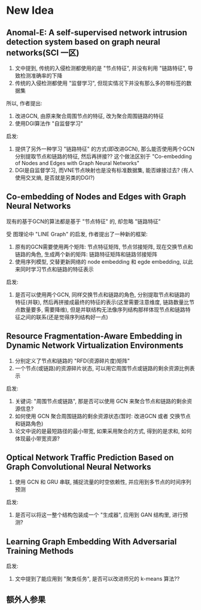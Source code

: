 # New Idea

## Anomal-E: A self-supervised network intrusion detection system based on graph neural networks(SCI 一区)

1. 文中提到, 传统的入侵检测都使用的是 "节点特征", 并没有利用 "链路特征", 导致检测准确率的下降
2. 传统的入侵检测都使用 "监督学习", 但现实情况下并没有那么多的带标签的数据集

所以, 作者提出:

1. 改进GCN, 由原来聚合周围节点的特征, 改为聚合周围链路的特征
2. 使用DGI算法作 "自监督学习"

启发:

1. 提供了另外一种学习 "链路特征" 的方式(即改进GCN), 那么能否使用两个GCN分别提取节点和链路的特征, 然后再拼接?? 这个做法区别于 "Co-embedding of Nodes and Edges with Graph Neural Networks"
2. DGI是自监督学习, 而VNE节点映射也是没有标准数据集, 能否嫁接过去? (有人使用交叉熵, 是否就是另类的DGI?)

## Co-embedding of Nodes and Edges with Graph Neural Networks

现有的基于GCN的算法都是基于 "节点特征" 的, 却忽略 "链路特征"

受 图理论中 "LINE Graph" 的启发, 作者提出了一种新的框架:

1. 原有的GCN需要使用两个矩阵: 节点特征矩阵, 节点邻接矩阵, 现在交换节点和链路的角色, 生成两个新的矩阵: 链路特征矩阵和链路邻接矩阵
2. 使用序列模型, 交替更新网络的 node embedding 和 egde embedding, 以此来同时学习节点和链路的特征表示

启发:

1. 是否可以使用两个GCN, 同样交换节点和链路的角色, 分别提取节点和链路的特征(并联), 然后再拼接成最终的特征的表示(这里需要注意维度, 链路数量比节点数量要多, 需要降维), 但是并联结构无法像序列结构那样体现节点和链路特征之间的联系(还是觉得序列结构好一点)

## Resource Fragmentation-Aware Embedding in Dynamic Network Virtualization Environments

1. 分别定义了节点和链路的 "RFD(资源碎片度)矩阵"
2. 一个节点(或链路)的资源碎片状态, 可以用它周围节点或链路的剩余资源比例表示

启发:

1. 关键词: "周围节点或链路", 那是否可以使用 GCN 来聚合节点和链路的剩余资源信息?
2. 如何使用 GCN 聚合周围链路的剩余资源状态(暂时: 改进GCN 或者 交换节点和链路角色)
3. 论文中说的是最短路径的最小带宽, 如果采用聚合的方式, 得到的是求和, 如何体现最小带宽资源?

## Optical Network Traffic Prediction Based on Graph Convolutional Neural Networks

1. 使用 GCN 和 GRU 串联, 捕捉流量的时空依赖性, 并应用到多节点的时间序列预测

启发:

1. 是否可以将这一整个结构包装成一个 "生成器", 应用到 GAN 结构里, 进行预测?

## Learning Graph Embedding With Adversarial Training Methods

启发:

1. 文中提到了能应用到 "聚类任务", 是否可以改进师兄的 k-means 算法??

## 额外人参果
